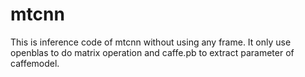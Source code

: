 # mtcnn

This is inference code of mtcnn without using any frame. It only use openblas to do matrix operation and caffe.pb to extract parameter of caffemodel.
